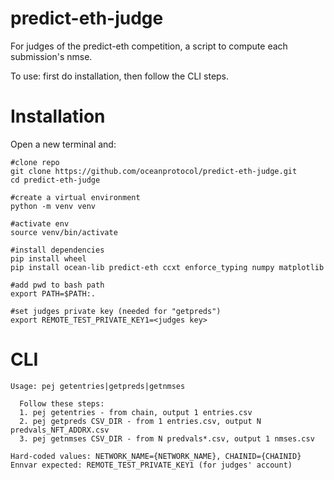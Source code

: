 # predict-eth-judge

For judges of the predict-eth competition, a script to compute each submission's nmse.

To use: first do installation, then follow the CLI steps.

# Installation

Open a new terminal and:

```console
#clone repo
git clone https://github.com/oceanprotocol/predict-eth-judge.git
cd predict-eth-judge

#create a virtual environment
python -m venv venv

#activate env
source venv/bin/activate

#install dependencies
pip install wheel
pip install ocean-lib predict-eth ccxt enforce_typing numpy matplotlib

#add pwd to bash path
export PATH=$PATH:.

#set judges private key (needed for "getpreds")
export REMOTE_TEST_PRIVATE_KEY1=<judges key> 
```

# CLI

```text
Usage: pej getentries|getpreds|getnmses

  Follow these steps:
  1. pej getentries - from chain, output 1 entries.csv
  2. pej getpreds CSV_DIR - from 1 entries.csv, output N predvals_NFT_ADDRX.csv
  3. pej getnmses CSV_DIR - from N predvals*.csv, output 1 nmses.csv

Hard-coded values: NETWORK_NAME={NETWORK_NAME}, CHAINID={CHAINID}
Ennvar expected: REMOTE_TEST_PRIVATE_KEY1 (for judges' account)
```
